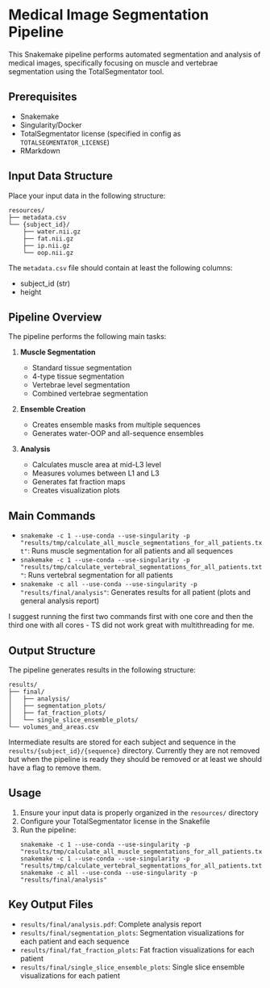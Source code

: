 # Medical Image Segmentation Pipeline

This Snakemake pipeline performs automated segmentation and analysis of medical images, specifically focusing on muscle and vertebrae segmentation using the TotalSegmentator tool.

## Prerequisites

- Snakemake
- Singularity/Docker
- TotalSegmentator license (specified in config as `TOTALSEGMENTATOR_LICENSE`)
- RMarkdown



## Input Data Structure

Place your input data in the following structure:
```
resources/
├── metadata.csv
└── {subject_id}/
    ├── water.nii.gz
    ├── fat.nii.gz
    ├── ip.nii.gz
    └── oop.nii.gz
```

The `metadata.csv` file should contain at least the following columns:
- subject_id (str)
- height

## Pipeline Overview

The pipeline performs the following main tasks:

1. **Muscle Segmentation**
   - Standard tissue segmentation
   - 4-type tissue segmentation
   - Vertebrae level segmentation
   - Combined vertebrae segmentation

2. **Ensemble Creation**
   - Creates ensemble masks from multiple sequences
   - Generates water-OOP and all-sequence ensembles

3. **Analysis**
   - Calculates muscle area at mid-L3 level
   - Measures volumes between L1 and L3
   - Generates fat fraction maps
   - Creates visualization plots

## Main Commands

- `snakemake -c 1 --use-conda --use-singularity -p "results/tmp/calculate_all_muscle_segmentations_for_all_patients.txt"`: Runs muscle segmentation for all patients and all sequences
- `snakemake -c 1 --use-conda --use-singularity -p "results/tmp/calculate_vertebral_segmentations_for_all_patients.txt"`: Runs vertebral segmentation for all patients
- `snakemake -c all --use-conda --use-singularity -p "results/final/analysis"`: Generates results for all patient (plots and general analysis report)

I suggest running the first two commands first with one core and then the third one with all cores - TS did not work great with multithreading for me.

## Output Structure

The pipeline generates results in the following structure:
```
results/
├── final/
│   ├── analysis/
│   ├── segmentation_plots/
│   ├── fat_fraction_plots/
│   └── single_slice_ensemble_plots/
└── volumes_and_areas.csv
```

Intermediate results are stored for each subject and sequence in the `results/{subject_id}/{sequence}` directory. Currently they are not removed but when the pipeline is ready they should be removed or at least we should have a flag to remove them.

## Usage

1. Ensure your input data is properly organized in the `resources/` directory
2. Configure your TotalSegmentator license in the Snakefile
3. Run the pipeline:
   ```
   snakemake -c 1 --use-conda --use-singularity -p "results/tmp/calculate_all_muscle_segmentations_for_all_patients.txt"
   snakemake -c 1 --use-conda --use-singularity -p "results/tmp/calculate_vertebral_segmentations_for_all_patients.txt"
   snakemake -c all --use-conda --use-singularity -p "results/final/analysis"
   ```
## Key Output Files

- `results/final/analysis.pdf`: Complete analysis report
- `results/final/segmentation_plots`: Segmentation visualizations for each patient and each sequence
- `results/final/fat_fraction_plots`: Fat fraction visualizations for each patient
- `results/final/single_slice_ensemble_plots`: Single slice ensemble visualizations for each patient